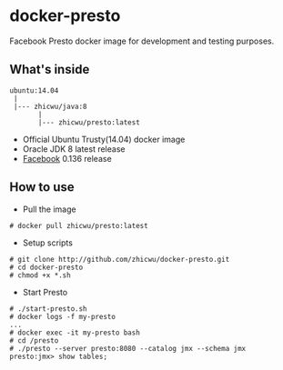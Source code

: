 # docker-presto
Facebook Presto docker image for development and testing purposes.

## What's inside
```
ubuntu:14.04
 |
 |--- zhicwu/java:8
       |
       |--- zhicwu/presto:latest
```
* Official Ubuntu Trusty(14.04) docker image
* Oracle JDK 8 latest release
* [Facebook](http://prestodb.io/) 0.136 release

## How to use
- Pull the image
```
# docker pull zhicwu/presto:latest
```
- Setup scripts
```
# git clone http://github.com/zhicwu/docker-presto.git
# cd docker-presto
# chmod +x *.sh
```
- Start Presto
```
# ./start-presto.sh
# docker logs -f my-presto
...
# docker exec -it my-presto bash
# cd /presto
# ./presto --server presto:8080 --catalog jmx --schema jmx
presto:jmx> show tables;
```
